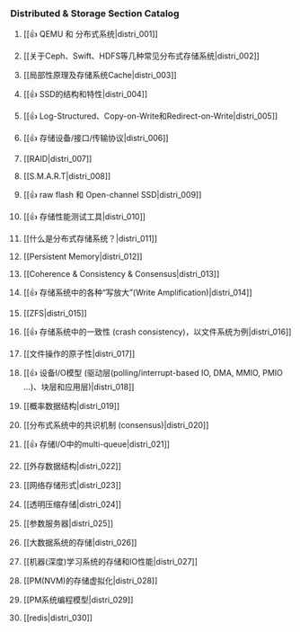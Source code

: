 ### Distributed & Storage Section Catalog



1. [[👍 QEMU 和 分布式系统|distri_001]]

1. [[关于Ceph、Swift、HDFS等几种常见分布式存储系统|distri_002]]

1. [[局部性原理及存储系统Cache|distri_003]]

1. [[👍 SSD的结构和特性|distri_004]]

1. [[👍 Log-Structured、Copy-on-Write和Redirect-on-Write|distri_005]]

1. [[👍 存储设备/接口/传输协议|distri_006]]

1. [[RAID|distri_007]]

1. [[S.M.A.R.T|distri_008]]

1. [[👍 raw flash 和 Open-channel SSD|distri_009]]

1. [[👍 存储性能测试工具|distri_010]]

1. [[什么是分布式存储系统？|distri_011]]

1. [[Persistent Memory|distri_012]]

1. [[Coherence & Consistency & Consensus|distri_013]]

1. [[👍 存储系统中的各种“写放大”(Write Amplification)|distri_014]]

1. [[ZFS|distri_015]]

1. [[👍 存储系统中的一致性 (crash consistency)，以文件系统为例|distri_016]]

1. [[文件操作的原子性|distri_017]]

1. [[👍 设备I/O模型 (驱动层(polling/interrupt-based IO, DMA, MMIO, PMIO ...)、块层和应用层)|distri_018]]

1. [[概率数据结构|distri_019]]

1. [[分布式系统中的共识机制 (consensus)|distri_020]]

1. [[👍 存储I/O中的multi-queue|distri_021]]

1. [[外存数据结构|distri_022]]

1. [[网络存储形式|distri_023]]

1. [[透明压缩存储|distri_024]]

1. [[参数服务器|distri_025]]

1. [[大数据系统的存储|distri_026]]

1. [[机器(深度)学习系统的存储和IO性能|distri_027]]

1. [[PM(NVM)的存储虚拟化|distri_028]]

1. [[PM系统编程模型|distri_029]]

1. [[redis|distri_030]]